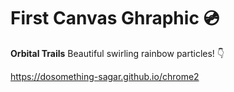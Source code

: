 # First Canvas Ghraphic 	:cd:
**Orbital Trails**
Beautiful swirling rainbow particles! :point_down:

https://dosomething-sagar.github.io/chrome2
